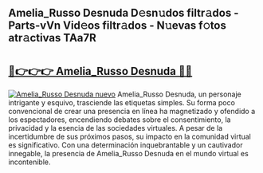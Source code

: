 ## Amelia_Russo Desnuda D𝚎sn𝚞dos filtr𝚊dos - Parts-vVn Vid𝚎os filtr𝚊dos - N𝚞evas f𝚘tos atr𝚊ctivas TAa7R

# <h2><a href="http://mb8051.tromn.icu/?c=Amelia_Russo+Desnuda">🔗👉👉👉 Amelia_Russo Desnuda 🔗🔗</a></h2>

[![Amelia_Russo Desnuda nuevo](https://i.imgur.com/pEAQMta.gif)](http://mb8051.tromn.icu/?c=Amelia_Russo+Desnuda)
Amelia_Russo Desnuda, un personaje intrigante y esquivo, trasciende las etiquetas simples. Su forma poco convencional de crear una presencia en línea ha magnetizado y ofendido a los espectadores, encendiendo debates sobre el consentimiento, la privacidad y la esencia de las sociedades virtuales. A pesar de la incertidumbre de sus próximos pasos, su impacto en la comunidad virtual es significativo. Con una determinación inquebrantable y un cautivador innegable, la presencia de Amelia_Russo Desnuda en el mundo virtual es incontenible.
